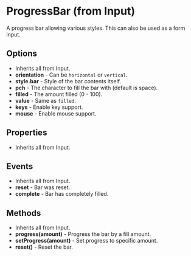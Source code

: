 # ProgressBar (from Input)

A progress bar allowing various styles. This can also be used as a form input.

## Options

- Inherits all from Input.
- __orientation__ - Can be `horizontal` or `vertical`.
- __style.bar__ - Style of the bar contents itself.
- __pch__ - The character to fill the bar with (default is space).
- __filled__ - The amount filled (0 - 100).
- __value__ - Same as `filled`.
- __keys__ - Enable key support.
- __mouse__ - Enable mouse support.

## Properties

- Inherits all from Input.

## Events

- Inherits all from Input.
- __reset__ - Bar was reset.
- __complete__ - Bar has completely filled.

## Methods

- Inherits all from Input.
- __progress(amount)__ - Progress the bar by a fill amount.
- __setProgress(amount)__ - Set progress to specific amount.
- __reset()__ - Reset the bar.
